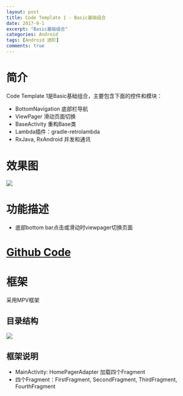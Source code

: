 ```yaml
---
layout: post
title: Code Template 1 - Basic基础组合
date: 2017-9-1
excerpt: "Basic基础组合"
categories: Android
tags: [Android 进阶]
comments: true
---
```



# 简介

Code Template 1是Basic基础组合，主要包含下面的控件和模块：

- BottomNavigation  底部栏导航
- ViewPager         滑动页面切换
- BaseActivity      重构Base类
- Lambda插件：gradle-retrolambda
- RxJava, RxAndroid 并发和通讯

# 效果图

![](https://i.imgur.com/v8GNPWo.png)

# 功能描述

- 底部bottom bar点击或滑动时viewpager切换页面

# [Github Code](https://github.com/vivianking6855/android-advanced/tree/master/Template)

# 框架

采用MPV框架

## 目录结构

![](https://i.imgur.com/uhtDKKJ.jpg)

## 框架说明

- MainActivity: HomePagerAdapter 加载四个Fragment
- 四个Fragment：FirstFragment, SecondFragment, ThirdFragment, FourthFragment
